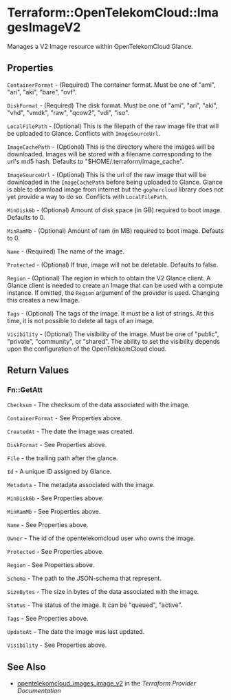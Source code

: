 # Terraform::OpenTelekomCloud::ImagesImageV2

Manages a V2 Image resource within OpenTelekomCloud Glance.

## Properties

`ContainerFormat` - (Required) The container format. Must be one of
"ami", "ari", "aki", "bare", "ovf".

`DiskFormat` - (Required) The disk format. Must be one of
"ami", "ari", "aki", "vhd", "vmdk", "raw", "qcow2", "vdi", "iso".

`LocalFilePath` - (Optional) This is the filepath of the raw image file
that will be uploaded to Glance. Conflicts with `ImageSourceUrl`.

`ImageCachePath` - (Optional) This is the directory where the images will
be downloaded. Images will be stored with a filename corresponding to
the url's md5 hash. Defaults to "$HOME/.terraform/image_cache".

`ImageSourceUrl` - (Optional) This is the url of the raw image that will
be downloaded in the `ImageCachePath` before being uploaded to Glance.
Glance is able to download image from internet but the `gophercloud` library
does not yet provide a way to do so.
Conflicts with `LocalFilePath`.

`MinDiskGb` - (Optional) Amount of disk space (in GB) required to boot image.
Defaults to 0.

`MinRamMb` - (Optional) Amount of ram (in MB) required to boot image.
Defauts to 0.

`Name` - (Required) The name of the image.

`Protected` - (Optional) If true, image will not be deletable.
Defaults to false.

`Region` - (Optional) The region in which to obtain the V2 Glance client.
A Glance client is needed to create an Image that can be used with
a compute instance. If omitted, the `Region` argument of the provider
is used. Changing this creates a new Image.

`Tags` - (Optional) The tags of the image. It must be a list of strings.
At this time, it is not possible to delete all tags of an image.

`Visibility` - (Optional) The visibility of the image. Must be one of
"public", "private", "community", or "shared". The ability to set the
visibility depends upon the configuration of the OpenTelekomCloud cloud.


## Return Values

### Fn::GetAtt

`Checksum` - The checksum of the data associated with the image.

`ContainerFormat` - See Properties above.

`CreatedAt` - The date the image was created.

`DiskFormat` - See Properties above.

`File` - the trailing path after the glance.

`Id` - A unique ID assigned by Glance.

`Metadata` - The metadata associated with the image.

`MinDiskGb` - See Properties above.

`MinRamMb` - See Properties above.

`Name` - See Properties above.

`Owner` - The id of the opentelekomcloud user who owns the image.

`Protected` - See Properties above.

`Region` - See Properties above.

`Schema` - The path to the JSON-schema that represent.

`SizeBytes` - The size in bytes of the data associated with the image.

`Status` - The status of the image. It can be "queued", "active".

`Tags` - See Properties above.

`UpdateAt` - The date the image was last updated.

`Visibility` - See Properties above.

## See Also

* [opentelekomcloud_images_image_v2](https://www.terraform.io/docs/providers/opentelekomcloud/r/images_image_v2.html) in the _Terraform Provider Documentation_